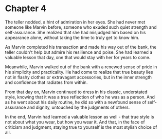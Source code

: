 # Chapter 4

The teller nodded, a hint of admiration in her eyes. She had never met someone like Marvin before, someone who exuded such quiet strength and self-assurance. She realized that she had misjudged him based on his appearance alone, without taking the time to truly get to know him.

As Marvin completed his transaction and made his way out of the bank, the teller couldn't help but admire his resilience and poise. She had learned a valuable lesson that day, one that would stay with her for years to come.

Meanwhile, Marvin walked out of the bank with a renewed sense of pride in his simplicity and practicality. He had come to realize that true beauty lies not in flashy clothes or extravagant accessories, but in the inner strength and confidence that radiates from within.

From that day on, Marvin continued to dress in his classic, understated style, knowing that it was a true reflection of who he was as a person. And as he went about his daily routine, he did so with a newfound sense of self-assurance and dignity, untouched by the judgments of others.

In the end, Marvin had learned a valuable lesson as well - that true style is not about what you wear, but how you wear it. And that, in the face of criticism and judgment, staying true to yourself is the most stylish choice of all.